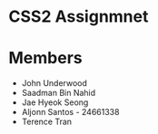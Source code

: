 <h1>CSS2 Assignmnet</h1>

<h1>Members</h1>
<ul>
<li>John Underwood</li>
<li>Saadman Bin Nahid</li>
<li>Jae Hyeok Seong</li>
<li>Aljonn Santos - 24661338</li>
<li>Terence Tran</li>
</ul>
